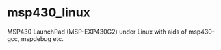 msp430_linux
============

MSP430 LaunchPad (MSP-EXP430G2) under Linux with aids of msp430-gcc, mspdebug etc.
